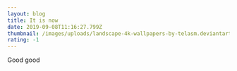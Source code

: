 ```yaml
---
layout: blog
title: It is now
date: 2019-09-08T11:16:27.799Z
thumbnail: /images/uploads/landscape-4k-wallpapers-by-telasm.deviantart.com-14-.jpg
rating: -1
---
```

Good good
